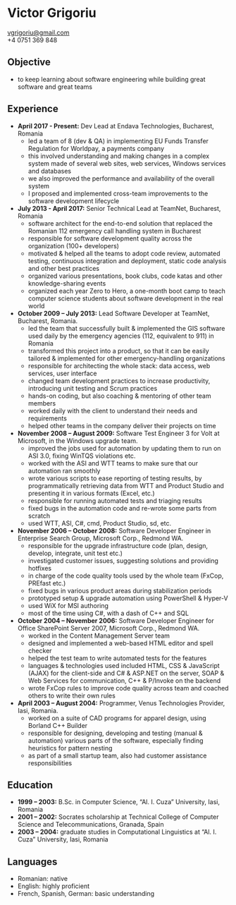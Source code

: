 Victor Grigoriu
===============

vgrigoriu@gmail.com  
+4 0751 369 848

Objective
---------
* to keep learning about software engineering while building great software and
  great teams

Experience
----------
* __April 2017 - Present:__ Dev Lead at Endava Technologies, Bucharest, Romania
    * led a team of 8 (dev & QA) in implementing EU Funds Transfer Regulation
      for Worldpay, a payments company
    * this involved understanding and making changes in a complex system made
      of several web sites, web services, Windows services and databases
    * we also improved the performance and availability of the overall system
    * I proposed and implemented cross-team improvements to the software
      development lifecycle
* __July 2013 - April 2017:__ Senior Technical Lead at TeamNet,
  Bucharest, Romania
    * software architect for the end-to-end solution that replaced the Romanian
      112 emergency call handling system in Bucharest
    * responsible for software development quality across the organization
      (100+ developers)
    * motivated & helped all the teams to adopt code review, automated testing,
      continuous integration and deployment, static code analysis and other best
      practices
    * organized various presentations, book clubs, code katas and other
      knowledge-sharing events
    * organized each year Zero to Hero, a one-month boot camp to teach computer
      science students about software development in the real world
* __October 2009 – July 2013:__ Lead Software Developer at TeamNet, Bucharest,
  Romania.
    * led the team that successfully built & implemented the GIS software used
      daily by the emergency agencies (112, equivalent to 911) in Romania
    * transformed this project into a product, so that it can be easily
      tailored & implemented for other emergency-handling organizations
    * responsible for architecting the whole stack: data access, web services,
      user interface
    * changed team development practices to increase productivity, introducing
      unit testing and Scrum practices
    * hands-on coding, but also coaching & mentoring of other team members
    * worked daily with the client to understand their needs and requirements
    * helped other teams in the company deliver their projects on time
* __November 2008 – August 2009:__ Software Test Engineer 3 for Volt at
  Microsoft, in the Windows upgrade team.
    * improved the jobs used for automation by updating them to run on ASI 3.0,
      fixing WinTQS violations etc.
    * worked with the ASI and WTT teams to make sure that our automation ran
      smoothly
    * wrote various scripts to ease reporting of testing results, by
      programmatically retrieving data from WTT and Product Studio and
      presenting it in various formats (Excel, etc.)
    * responsible for running automated tests and triaging results
    * fixed bugs in the automation code and re-wrote some parts from scratch
    * used WTT, ASI, C#, cmd, Product Studio, sd, etc.
* __November 2006 – October 2008:__ Software Developer Engineer in Enterprise
  Search Group, Microsoft Corp., Redmond WA.
    * responsible for the upgrade infrastructure code (plan, design, develop,
      integrate, unit test etc.)
    * investigated customer issues, suggesting solutions and providing hotfixes
    * in charge of the code quality tools used by the whole team (FxCop, PREfast
      etc.)
    * fixed bugs in various product areas during stabilization periods
    * prototyped setup & upgrade automation using PowerShell & Hyper-V
    * used WiX for MSI authoring
    * most of the time using C#, with a dash of C++ and SQL
* __October 2004 – November 2006:__ Software Developer Engineer for Office
  SharePoint Server 2007, Microsoft Corp., Redmond WA.
    * worked in the Content Management Server team
    * designed and implemented a web-based HTML editor and spell checker
    * helped the test team to write automated tests for the features
    * languages & technologies used included HTML, CSS & JavaScript (AJAX)
      for the client-side and C# & ASP.NET on the server, SOAP & Web Services
      for communication, C++ & P/Invoke on the backend
    * wrote FxCop rules to improve code quality across team and coached others to
      write their own rules
* __April 2003 – August 2004:__ Programmer, Venus Technologies Provider, Iasi,
  Romania.
    * worked on a suite of CAD programs for apparel design, using Borland C++
      Builder
    * responsible for designing, developing and testing (manual & automation)
      various parts of the software, especially finding heuristics for pattern
      nesting
    * as part of a small startup team, also had customer assistance
      responsibilities

Education
---------
* __1999 – 2003:__ B.Sc. in Computer Science, “Al. I. Cuza” University, Iasi,
  Romania
* __2001 – 2002:__ Socrates scholarship at Technical College of Computer Science
  and Telecommunications, Granada, Spain
* __2003 – 2004:__ graduate studies in Computational Linguistics at
  “Al. I. Cuza” University, Iasi, Romania

Languages
---------
* Romanian: native
* English: highly proficient
* French, Spanish, German: basic understanding
